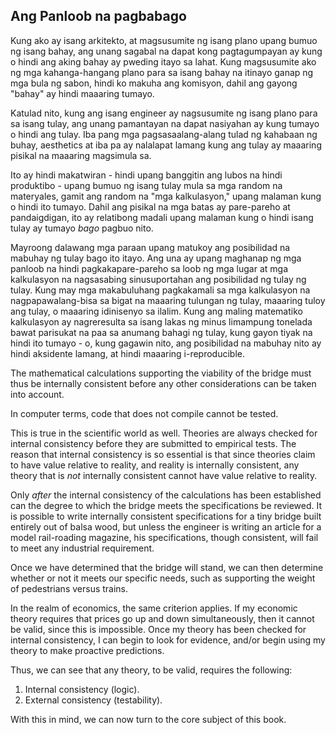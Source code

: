 ## Ang Panloob na pagbabago

Kung ako ay isang arkitekto, at magsusumite ng isang plano upang bumuo ng isang bahay, ang unang sagabal na dapat kong pagtagumpayan ay kung o hindi ang aking bahay ay pweding itayo sa lahat. Kung magsusumite ako ng mga kahanga-hangang plano para sa isang bahay na itinayo ganap ng mga bula ng sabon, hindi ko makuha ang komisyon, dahil ang gayong "bahay" ay hindi maaaring tumayo.

Katulad nito, kung ang isang engineer ay nagsusumite ng isang plano para sa isang tulay, ang unang pamantayan na dapat nasiyahan ay kung tumayo o hindi ang tulay. Iba pang mga pagsasaalang-alang tulad ng kahabaan ng buhay, aesthetics at iba pa ay nalalapat lamang kung ang tulay ay maaaring pisikal na maaaring magsimula sa.

Ito ay hindi makatwiran - hindi upang banggitin ang lubos na hindi produktibo - upang bumuo ng isang tulay mula sa mga random na materyales, gamit ang random na "mga kalkulasyon," upang malaman kung o hindi ito tumayo. Dahil ang pisikal na mga batas ay pare-pareho at pandaigdigan, ito ay relatibong madali upang malaman kung o hindi isang tulay ay tumayo *bago* pagbuo nito.

Mayroong dalawang mga paraan upang matukoy ang posibilidad na mabuhay ng tulay bago ito itayo. Ang una ay upang maghanap ng mga panloob na hindi pagkakapare-pareho sa loob ng mga lugar at mga kalkulasyon na nagsasabing sinusuportahan ang posibilidad ng tulay ng tulay. Kung may mga makabuluhang pagkakamali sa mga kalkulasyon na nagpapawalang-bisa sa bigat na maaaring tulungan ng tulay, maaaring tuloy ang tulay, o maaaring idinisenyo sa ilalim. Kung ang maling matematiko kalkulasyon ay nagreresulta sa isang lakas ng minus limampung tonelada bawat parisukat na paa sa anumang bahagi ng tulay, kung gayon tiyak na hindi ito tumayo - o, kung gagawin nito, ang posibilidad na mabuhay nito ay hindi aksidente lamang, at hindi maaaring i-reproducible. 

The mathematical calculations supporting the viability of the bridge must thus be internally consistent before any other considerations can be taken into account.

In computer terms, code that does not compile cannot be tested.

This is true in the scientific world as well. Theories are always checked for internal consistency before they are submitted to empirical tests. The reason that internal consistency is so essential is that since theories claim to have value relative to reality, and reality is internally consistent, any theory that is *not* internally consistent cannot have value relative to reality.

Only *after* the internal consistency of the calculations has been established can the degree to which the bridge meets the specifications be reviewed. It is possible to write internally consistent specifications for a tiny bridge built entirely out of balsa wood, but unless the engineer is writing an article for a model rail-roading magazine, his specifications, though consistent, will fail to meet any industrial requirement.

Once we have determined that the bridge will stand, we can then determine whether or not it meets our specific needs, such as supporting the weight of pedestrians versus trains.

In the realm of economics, the same criterion applies. If my economic theory requires that prices go up and down simultaneously, then it cannot be valid, since this is impossible. Once my theory has been checked for internal consistency, I can begin to look for evidence, and/or begin using my theory to make proactive predictions.

Thus, we can see that any theory, to be valid, requires the following:

1. Internal consistency (logic).
2. External consistency (testability).

With this in mind, we can now turn to the core subject of this book.

